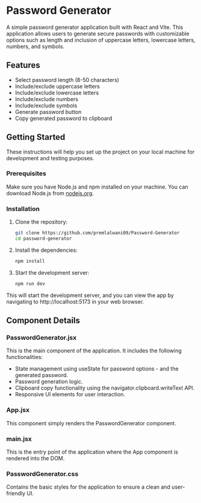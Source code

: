 # Password Generator

A simple password generator application built with React and Vite. This application allows users to generate secure passwords with customizable options such as length and inclusion of uppercase letters, lowercase letters, numbers, and symbols.

## Features

- Select password length (8-50 characters)
- Include/exclude uppercase letters
- Include/exclude lowercase letters
- Include/exclude numbers
- Include/exclude symbols
- Generate password button
- Copy generated password to clipboard

## Getting Started

These instructions will help you set up the project on your local machine for development and testing purposes.

### Prerequisites

Make sure you have Node.js and npm installed on your machine. You can download Node.js from [nodejs.org](https://nodejs.org/).

### Installation

1. Clone the repository:
   ```sh
   git clone https://github.com/premlalwani09/Password-Generator
   cd password-generator

2. Install the dependencies:
    ```sh
    npm install

3. Start the development server:
    ```sh
    npm run dev

This will start the development server, and you can view the app by navigating to http://localhost:5173 in your web browser.



## Component Details

### PasswordGenerator.jsx

This is the main component of the application. It includes the following functionalities:

- State management using useState for password options - and the generated password.
- Password generation logic.
- Clipboard copy functionality using the navigator.clipboard.writeText API.
- Responsive UI elements for user interaction.

### App.jsx

This component simply renders the PasswordGenerator component.

### main.jsx

This is the entry point of the application where the App component is rendered into the DOM.

### PasswordGenerator.css

Contains the basic styles for the application to ensure a clean and user-friendly UI.